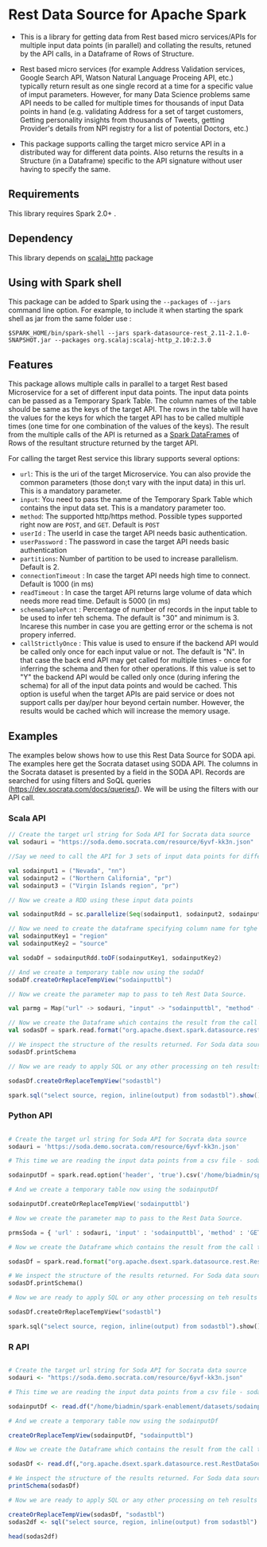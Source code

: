 # Rest Data Source for Apache Spark

- This is a library for getting data from Rest based micro services/APIs for multiple input data points (in parallel) and collating the results, retuned by the API calls, in a Dataframe of Rows of Structure.

- Rest based micro services (for example Address Validation services, Google Search API, Watson Natural Language Proceing API, etc.) typically return result as one single record at a time for a specific value of imput parameters. However, for many Data Science problems same API needs to be called for multiple times for thousands of input Data points in hand (e.g. validating Address for a set of target customers, Getting personality insights from thousands of Tweets, getting Provider's details from NPI registry for a list of potential Doctors, etc.)

- This package supports calling the target micro service API in a distributed way for different data points. Also returns the results in a Structure (in a Dataframe) specific to the API signature without user having to specify the same.

## Requirements

This library requires Spark 2.0+ .

## Dependency

This library depends on [scalaj_http](https://github.com/scalaj/scalaj-http) package

## Using with Spark shell
This package can be added to  Spark using the `--packages` of `--jars` command line option.  For example, to include it when starting the spark shell as jar from the same folder use :

```
$SPARK_HOME/bin/spark-shell --jars spark-datasource-rest_2.11-2.1.0-SNAPSHOT.jar --packages org.scalaj:scalaj-http_2.10:2.3.0

```

## Features
This package allows multiple calls in parallel to a target Rest based Microservice for a set of different input data points. The input data points can be passed as a Temporary Spark Table. The column names of the table should be same as the keys of the target API. The rows in the table will have the values for the keys for which the target API has to be called multiple times (one time for one combination of the values of the keys). The result from the multiple calls of the API is returned as a [Spark DataFrames](https://spark.apache.org/docs/1.6.0/sql-programming-guide.html) of Rows of the resultant structure returned by the target API. 

For calling the target Rest service this library supports several options:
* `url`: This is the uri of the target Microservice. You can also provide the common parameters (those don;t vary with the input data) in this url. This is a mandatory parameter.
* `input`: You need to pass the name of the Temporary Spark Table which contains the input data set. This is a mandatory parameter too.
* `method`: The supported http/https method. Possible types supported right now are `POST`, and `GET`. Default is `POST`
* `userId` : The userId in case the target API needs basic authentication.
* `userPassword` : The password in case the target API needs basic authentication
* `partitions`: Number of partition to be used to increase parallelism. Default is 2.
* `connectionTimeout` : In case the target API needs high time to connect. Default is 1000 (in ms)
* `readTimeout` : In case the target API returns large volume of data which needs more read time. Default is 5000 (in ms)
* `schemaSamplePcnt` : Percentage of number of records in the input table to be used to infer teh schema. The default is "30" and minimum is 3. Incarese this number in case you are getting error or the schema is not propery inferred.
* `callStrictlyOnce` : This value is used to ensure if the backend API would be called only once for each input value or not. The default is "N". In that case the back end API may get called for multiple times - once for inferring the schema and then for other operations. If this value is set to "Y" the backend API would be called only once (during infering the schema) for all of the input data points and would be cached. This option is useful when the target APIs are paid service or does not support calls per day/per hour beyond certain number. However, the results would be cached which will increase the memory usage.

## Examples

The examples below shows how to use this Rest Data Source for SODA api. The examples here get the Socrata dataset using SODA API. The columns in the Socrata dataset is presented by a field in the SODA API. Records are searched for using filters and SoQL queries (https://dev.socrata.com/docs/queries/). We will be using the filters with our API call.


### Scala API

```scala
// Create the target url string for Soda API for Socrata data source
val sodauri = "https://soda.demo.socrata.com/resource/6yvf-kk3n.json"

//Say we need to call the API for 3 sets of input data points for different values of 'region' and 'source'. The 'region' and 'source' are two filters supported by the SODA API for Socrata data source

val sodainput1 = ("Nevada", "nn")
val sodainput2 = ("Northern California", "pr")
val sodainput3 = ("Virgin Islands region", "pr")

// Now we create a RDD using these input data points

val sodainputRdd = sc.parallelize(Seq(sodainput1, sodainput2, sodainput3))

// Now we need to create the dataframe specifying column name for tghe dataframe same as the filter names
val sodainputKey1 = "region"
val sodainputKey2 = "source"

val sodaDf = sodainputRdd.toDF(sodainputKey1, sodainputKey2)

// And we create a temporary table now using the sodaDf
sodaDf.createOrReplaceTempView("sodainputtbl")

// Now we create the parameter map to pass to teh Rest Data Source.

val parmg = Map("url" -> sodauri, "input" -> "sodainputtbl", "method" -> "GET", "readTimeout" -> "10000", "connectionTimeout" -> "2000", "partitions" -> "10")

// Now we create the Dataframe which contains the result from the call to the Soda API for the 3 different input data points
val sodasDf = spark.read.format("org.apache.dsext.spark.datasource.rest.RestDataSource").options(parmg).load()

// We inspect the structure of the results returned. For Soda data source it would return the result in array.
sodasDf.printSchema 

// Now we are ready to apply SQL or any other processing on teh results

sodasDf.createOrReplaceTempView("sodastbl")

spark.sql("select source, region, inline(output) from sodastbl").show()


```


### Python API

```python

# Create the target url string for Soda API for Socrata data source
sodauri = 'https://soda.demo.socrata.com/resource/6yvf-kk3n.json'

# This time we are reading the input data points from a csv file - sodainput.csv. The csv file contains two coloumns - 'region' and 'source'. And it has 3 rows with different values for these 2 columns. We shall call the API for these 3 sets of input data points with different values of 'region' and 'source'. The 'region' and 'source' are two filters supported by the SODA API for Socrata data source. Please ensure that the csv file doen not have any space in between the column names as well as in between the values for those columns in the rows.

sodainputDf = spark.read.option('header', 'true').csv('/home/biadmin/spark-enablement/datasets/sodainput.csv')

# And we create a temporary table now using the sodainputDf

sodainputDf.createOrReplaceTempView('sodainputtbl')

# Now we create the parameter map to pass to the Rest Data Source.

prmsSoda = { 'url' : sodauri, 'input' : 'sodainputtbl', 'method' : 'GET', 'readTimeout' : '10000', 'connectionTimeout' : '2000', 'partitions' : '10'}

# Now we create the Dataframe which contains the result from the call to the Soda API for the 3 different input data points

sodasDf = spark.read.format("org.apache.dsext.spark.datasource.rest.RestDataSource").options(**prmsSoda).load()

# We inspect the structure of the results returned. For Soda data source it would return the result in array.
sodasDf.printSchema() 

# Now we are ready to apply SQL or any other processing on teh results

sodasDf.createOrReplaceTempView("sodastbl")

spark.sql("select source, region, inline(output) from sodastbl").show()


```

### R API

```R

# Create the target url string for Soda API for Socrata data source
sodauri <- "https://soda.demo.socrata.com/resource/6yvf-kk3n.json"

# This time we are reading the input data points from a csv file - sodainput.csv. The csv file contains two coloumns - 'region' and 'source'. And it has 3 rows with different values for these 2 columns. We shall call the API for these 3 sets of input data points with different values of 'region' and 'source'. The 'region' and 'source' are two filters supported by the SODA API for Socrata data source. Please ensure that the csv file doen not have any space in between the column names as well as in between the values for those columns in the rows.

sodainputDf <- read.df("/home/biadmin/spark-enablement/datasets/sodainput.csv", "csv", header = "true", inferSchema = "true", na.strings = "NA")

# And we create a temporary table now using the sodainputDf

createOrReplaceTempView(sodainputDf, "sodainputtbl")

# Now we create the Dataframe which contains the result from the call to the Soda API for the 3 different input data points. We pass teh necessary parameters.

sodasDf <- read.df(,"org.apache.dsext.spark.datasource.rest.RestDataSource", "url"=sodauri, "input"="sodainputtbl", "method"="GET")

# We inspect the structure of the results returned. For Soda data source it would return the result in array.
printSchema(sodasDf) 

# Now we are ready to apply SQL or any other processing on teh results

createOrReplaceTempView(sodasDf, "sodastbl")
sodas2df <- sql("select source, region, inline(output) from sodastbl")

head(sodas2df)

